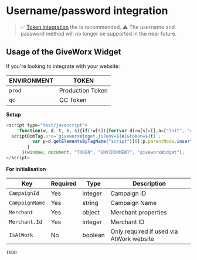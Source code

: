 # Username/password integration

> ✅ [Token integration](README.md) the is recommended. ⚠️ The username and password method will no longer be supported in the near future.

## Usage of the GiveWorx Widget

If you're looking to integrate with your website:

| ENVIRONMENT | TOKEN            |
| ----------- | ---------------- |
| `prod`      | Production Token |
| `qc`        | QC Token         |

**Setup**

```javascript
<script type="text/javascript">
    !function(w, d, t, e, s){if(!w[s]){for(var di=w[s]=[],a=["init", "openDonationForm"],c=0;c<a.length;c++){var ia=a[c];di[ia]=di[ia]||function(newItemFromArray){return function(){var t=Array.prototype.slice.call(arguments);di.push([newItemFromArray,t])}}(ia)}di.SNIPPET_VERSION="1.0.1";var scriptDomTag=d.createElement("script");scriptDomTag.type="text/javascript",scriptDomTag.async=!0,
  scriptDomTag.src=`giveworxWidget.js?env=${e}&token=${t}`;
          var p=d.getElementsByTagName("script")[0];p.parentNode.insertBefore(scriptDomTag,p)
        }
      }(window, document, "TOKEN", "ENVIRONMENT", "giveworxWidget");
</script>
```

**For initialisation**

| Key            | Required | Type    | Description                              |
| -------------- | -------- | ------- | ---------------------------------------- |
| `CampaignId`   | Yes      | integer | Campaign ID                              |
| `CampaignName` | Yes      | string  | Campaign Name                            |
| `Merchant`     | Yes      | object  | Merchant properties                      |
| `Merchant.Id`  | Yes      | integer | Merchant ID                              |
| `IsAtWork`     | No       | boolean | Only required if used via AtWork website |

```js
TODO
```

